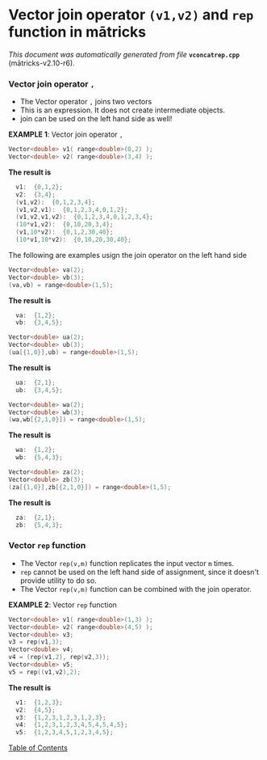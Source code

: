 
# Vector join operator `(v1,v2)` and `rep` function in mātricks
_This document was automatically generated from file_ **`vconcatrep.cpp`** (mātricks-v2.10-r6).

### Vector join operator `,` 
* The Vector operator `,` joins two vectors
* This is an expression.  It does not create intermediate objects.
* join can be used on the left hand side as well!


**EXAMPLE 1**: Vector join operator `,`
```C++
Vector<double> v1( range<double>(0,2) );
Vector<double> v2( range<double>(3,4) );
```

**The result is**
```C++
  v1:  {0,1,2}; 
  v2:  {3,4}; 
  (v1,v2):  {0,1,2,3,4}; 
  (v1,v2,v1):  {0,1,2,3,4,0,1,2}; 
  (v1,v2,v1,v2):  {0,1,2,3,4,0,1,2,3,4}; 
  (10*v1,v2):  {0,10,20,3,4}; 
  (v1,10*v2):  {0,1,2,30,40}; 
  (10*v1,10*v2):  {0,10,20,30,40}; 
```


The following are examples usign the join operator on the left hand side

```C++
Vector<double> va(2);
Vector<double> vb(3);
(va,vb) = range<double>(1,5);
```

**The result is**
```C++
  va:  {1,2}; 
  vb:  {3,4,5}; 
```

```C++
Vector<double> ua(2);
Vector<double> ub(3);
(ua[{1,0}],ub) = range<double>(1,5);
```

**The result is**
```C++
  ua:  {2,1}; 
  ub:  {3,4,5}; 
```

```C++
Vector<double> wa(2);
Vector<double> wb(3);
(wa,wb[{2,1,0}]) = range<double>(1,5);
```

**The result is**
```C++
  wa:  {1,2}; 
  wb:  {5,4,3}; 
```

```C++
Vector<double> za(2);
Vector<double> zb(3);
(za[{1,0}],zb[{2,1,0}]) = range<double>(1,5);
```

**The result is**
```C++
  za:  {2,1}; 
  zb:  {5,4,3}; 
```

### Vector `rep` function
* The Vector `rep(v,m)` function replicates the input vector `m` times.
* `rep` cannot be used on the left hand side of assignment, since it doesn't provide utility to do so.
* The Vector `rep(v,m)` function can be combined with the join operator.


**EXAMPLE 2**: Vector `rep` function
```C++
Vector<double> v1( range<double>(1,3) );
Vector<double> v2( range<double>(4,5) );
Vector<double> v3;
v3 = rep(v1,3);
Vector<double> v4;
v4 = (rep(v1,2), rep(v2,3));
Vector<double> v5;
v5 = rep((v1,v2),2);
```

**The result is**
```C++
  v1:  {1,2,3}; 
  v2:  {4,5}; 
  v3:  {1,2,3,1,2,3,1,2,3}; 
  v4:  {1,2,3,1,2,3,4,5,4,5,4,5}; 
  v5:  {1,2,3,4,5,1,2,3,4,5}; 
```




[Table of Contents](README.md)

